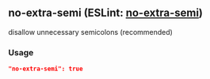 <!-- Start:AutoDoc:: Modify `src/readme/rules.ts` and run `gulp readme` to update block -->
## no-extra-semi (ESLint: [no-extra-semi](http://eslint.org/docs/rules/no-extra-semi))

disallow unnecessary semicolons (recommended)

### Usage

```json
"no-extra-semi": true
```

<!-- End:AutoDoc -->
